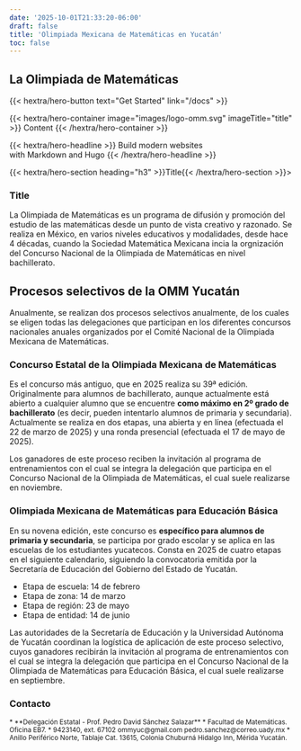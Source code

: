 ```yaml
---
date: '2025-10-01T21:33:20-06:00'
draft: false
title: 'Olimpiada Mexicana de Matemáticas en Yucatán'
toc: false
---
```



## La Olimpiada de Matemáticas

{{< hextra/hero-button text="Get Started" link="/docs" >}}

{{< hextra/hero-container image="images/logo-omm.svg"  imageTitle="title" >}}
    Content
{{< /hextra/hero-container >}}

{{< hextra/hero-headline >}}
  Build modern websites&nbsp;<br class="hx:sm:block hx:hidden" />with Markdown and Hugo
{{< /hextra/hero-headline >}}

{{< hextra/hero-section heading="h3" >}}Title{{< /hextra/hero-section >}}>

### Title 

La Olimpiada de Matemáticas es un programa de difusión y promoción del estudio de las matemáticas desde un punto de vista creativo y razonado. Se  realiza en México, en varios niveles educativos y modalidades, desde hace 4 décadas, cuando la Sociedad Matemática Mexicana incia la orgnización del Concurso Nacional de la Olimpiada de Matemáticas en nivel bachillerato.

## Procesos selectivos de la OMM Yucatán

Anualmente, se realizan dos procesos selectivos anualmente, de los cuales se eligen todas las delegaciones que participan en los diferentes concursos nacionales anuales organizados por el Comité Nacional de la Olimpiada Mexicana de Matemáticas.

### Concurso Estatal de la Olimpiada Mexicana de Matemáticas

Es el concurso más antiguo, que en 2025 realiza su 39ª edición. Originalmente para alumnos de bachillerato, aunque actualmente está abierto a cualquier alumno que se encuentre **como máximo en 2º grado de bachillerato** (es decir, pueden intentarlo alumnos de primaria y secundaria).  Actualmente se realiza en dos etapas, una abierta y en línea (efectuada el 22 de marzo de 2025) y una ronda presencial (efectuada el 17 de mayo de 2025).

Los ganadores de este proceso reciben la invitación al programa de entrenamientos con el cual se integra la delegación que participa en el Concurso Nacional de la Olimpiada de Matemáticas, el cual suele realizarse en noviembre.

### Olimpiada Mexicana de Matemáticas para Educación Básica 

En su novena edición, este concurso es **específico para alumnos de primaria y secundaria**, se participa por grado escolar y se aplica en las escuelas de los estudiantes yucatecos. Consta en 2025 de cuatro etapas en el siguiente calendario, siguiendo la convocatoria emitida por la Secretaría de Educación del Gobierno del Estado de Yucatán.

* Etapa de escuela: 14 de febrero
* Etapa de zona: 14 de marzo
* Etapa de región: 23 de mayo
* Etapa de entidad: 14 de junio

Las autoridades de la Secretaría de Educación y la Universidad Autónoma de Yucatán coordinan la logística de aplicación de este proceso selectivo, cuyos ganadores recibirán la invitación al programa de entrenamientos con el cual se integra la delegación que participa en el Concurso Nacional de la Olimpiada de Matemáticas para Educación Básica, el cual suele realizarse en septiembre.

### Contacto
<small>
* **Delegación Estatal - Prof. Pedro David Sánchez Salazar**
  * Facultad de Matemáticas. Oficina EB7.  
  *  9423140, ext. 67102 ommyuc@gmail.com  pedro.sanchez@correo.uady.mx
  * Anillo Periférico Norte, Tablaje Cat. 13615, Colonia Chuburná Hidalgo Inn, Mérida Yucatán.
</small>